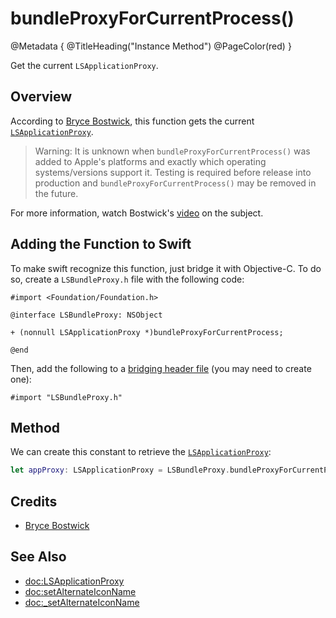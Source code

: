 # bundleProxyForCurrentProcess()

@Metadata {
    @TitleHeading("Instance Method")
    @PageColor(red)
}

Get the current `LSApplicationProxy`.

## Overview

According to [Bryce Bostwick](https://bryce.co), this function gets the current [`LSApplicationProxy`](<doc:LSApplicationProxy>).

> Warning: It is unknown when `bundleProxyForCurrentProcess()` was added to Apple's platforms and exactly which operating systems/versions support it. Testing is required before release into production and `bundleProxyForCurrentProcess()` may be removed in the future. 

For more information, watch Bostwick's [video](https://www.youtube.com/watch?v=KDVibKGtSVI) on the subject.

## Adding the Function to Swift

To make swift recognize this function, just bridge it with Objective-C. To do so, create a `LSBundleProxy.h` file with the following code: 
```objc
#import <Foundation/Foundation.h>

@interface LSBundleProxy: NSObject

+ (nonnull LSApplicationProxy *)bundleProxyForCurrentProcess;

@end
```
Then, add the following  to a [bridging header file](https://developer.apple.com/documentation/swift/importing-objective-c-into-swift) (you may need to create one):
```objc
#import "LSBundleProxy.h"
```

## Method

We can create this constant to retrieve the [`LSApplicationProxy`](<doc:LSApplicationProxy>):
```swift
let appProxy: LSApplicationProxy = LSBundleProxy.bundleProxyForCurrentProcess()
```

## Credits

 - [Bryce Bostwick](https://bryce.co)

## See Also

- <doc:LSApplicationProxy>
- <doc:setAlternateIconName>
- <doc:_setAlternateIconName>
